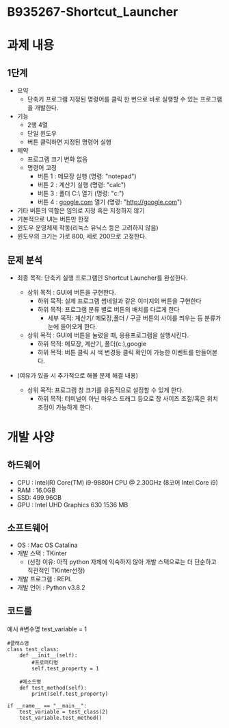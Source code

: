 # B935267-Shortcut_Launcher


# 과제 내용

## 1단계

* 요약
    * 단축키 프로그램
        지정된 명령어를 클릭 한 번으로 바로 실행할 수 있는 프로그램을 개발한다.
* 기능
     * 2행 4열
     * 단일 윈도우
     * 버튼 클릭하면 지정된 명령어 실행
* 제약
     * 프로그램 크기 변화 없음
     * 명령어 고정
       * 버튼 1 : 메모장 실행 (명령: "notepad")
       * 버튼 2 : 계산기 실행 (명령: "calc")
       * 버튼 3 : 폴더 C:\ 열기 (명령: "c:\")
       * 버튼 4 : [google.com](http://google.com) 열기 (명령: "http://google.com")
 * 기타 버튼의 역할은 임의로 지정 혹은 지정하지 않기
 * 기본적으로 UI는 버튼만 한정
 * 윈도우 운영체제 작동(리눅스 유닉스 등은 고려하지 않음)
 * 윈도우의 크기는 가로 800, 세로 200으로 고정한다.

## 문제 분석

* 최종 목적: 단축키 실행 프로그램인 Shortcut Launcher를 완성한다.
 	* 상위 목적 : GUI에 버튼을 구현한다.
		* 하위 목적: 실제 프로그램 썸네일과 같은 이미지의 버튼을 구현한다
		* 하위 목적: 프로그램 분류 별로 버튼의 배치를 다르게 한다
			* 세부 목적: 계산기/ 메모장,폴더 / 구글 버튼의 사이를 띄우는 등 분류가 눈에 들어오게 한다.
	* 상위 목적 : GUI에 버튼을 눌렀을 때, 응용프로그램을 실행시킨다.
		* 하위 목적: 메모장, 계산기, 폴더(c:\),googie
		* 하위 목적: 버튼 클릭 시 색 변경등 클릭 확인이 가능한 이벤트를 만들어본다.
	
* (여유가 있을 시 추가적으로 해볼 문제 해결 내용)
   	* 상위 목적: 프로그램 창 크기를 유동적으로 설정할 수 있게 한다.
		* 하위 목적: 터미널이 아닌 마우스 드래그 등으로 창 사이즈 조절/혹은 위치 조정이 가능하게 한다.
		

# 개발 사양
## 하드웨어
* CPU : Intel(R) Core(TM) i9-9880H CPU @ 2.30GHz (8코어 Intel Core i9)
* RAM : 16.0GB
* SSD: 499.96GB
* GPU : Intel UHD Graphics 630 1536 MB

## 소프트웨어
* OS : Mac OS Catalina
* 개발 스택 : TKinter 
   * (선정 이유: 아직 python 자체에 익숙하지 않아 개발 스택으로는 더 단순하고 직관적인 TKinter선정)
* 개발 프로그램 : REPL
* 개발 언어 : Python v3.8.2

## 코드룰
   예시
    #변수명
    test_variable = 1

    #클래스명
    class test_class:
        def __init__(self):
            #프로퍼티명
            self.test_property = 1

        #메소드명
        def test_method(self):
            print(self.test_property)

    if __name__ == "__main__":
        test_variable = test_class(2)
        test_variable.test_method()
